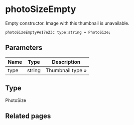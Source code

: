# photoSizeEmpty
Empty constructor. Image with this thumbnail is unavailable.

```
photoSizeEmpty#e17e23c type:string = PhotoSize;
```

## Parameters
| Name | Type | Description |
| ---- | :----: | ----------- |
| type | string | Thumbnail type » |


## Type
PhotoSize

## Related pages

